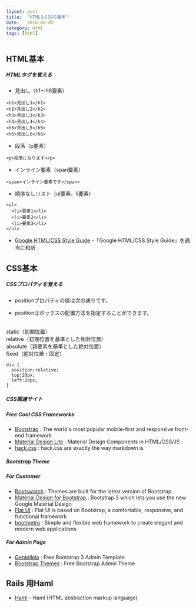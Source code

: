 ```yaml
---
layout: post
title:  "HTMLとCSSの基本"
date:   2016-08-02
category: Html
tags: [Html]
---
```


## HTML基本   

##### HTMLタグを覚える

- 見出し（h1〜h6要素）  

~~~
<h1>見出し1</h1>
<h2>見出し2</h2>
<h3>見出し3</h3>
<h4>見出し4</h4>
<h5>見出し5</h5>
<h6>見出し6</h6>
~~~

-  段落（p要素）

~~~
<p>段落になります</p>
~~~

- インライン要素（span要素）

~~~
<span>インライン要素です</span>
~~~


-  順序なしリスト（ul要素、li要素）

~~~
<ul>
  <li>要素1</li>
  <li>要素2</li>
  <li>要素3</li>
</ul>
~~~

- [Google HTML/CSS Style Guide](http://re-dzine.net/2012/05/google-htmlcss-style-guide/) -「Google HTML/CSS Style Guide」を適当に和訳


## CSS基本          

#####  CSSプロパティを覚える

- positionプロパティの値は次の通りです。   

-  positionはボックスの配置方法を指定することができます。    
<br>
   static（初期位置）     
<br>
   relative（初期位置を基準とした相対位置）      
<br>
   absolute（親要素を基準とした絶対位置）      
<br>
   fixed（絶対位置・固定）     
<br>

~~~   
div {
  position:relative;
  top:20px;
  left:20px;
}
~~~   


#####  CSS関連サイト

##### Free Cool CSS Frameworks

  * [Bootstrap](http://getbootstrap.com/) : The world's most popular mobile-first and responsive front-end framework
  * [Material Design Lite](https://getmdl.io/templates/index.html) : Material Design Components in HTML/CSS/JS
  * [hack.css](http://hackcss.com/) : hack.css are exactly the way markdown is
  
##### Bootstrap Theme

##### For Customer

  * [Bootswatch](http://bootswatch.com/) : Themes are built for the latest version of Bootstrap.
  * [Material Design for Bootstrap](https://fezvrasta.github.io/bootstrap-material-design/) : Bootstrap 3 which lets you use the new Google Material Design
  * [Flat UI](http://designmodo.github.io/Flat-UI/) : Flat UI is based on Bootstrap, a comfortable, responsive, and functional framework
  * [bootmetro](http://www.marcellop.com/bootmetro/) : Simple and flexible web framework to create elegant and modern web applications 

##### For Admin Page

  * [Gentellela](http://www.softantenna.com/wp/review/gentallela/) : Free Bootstrap 3 Admin Template
  * [Bootstrap Themes](https://www.portnine.com/bootstrap-themes/) : Free Bootstrap Admin Theme

## Rails 用Haml

- [Haml](http://haml.info/) - Haml (HTML abstraction markup language)
